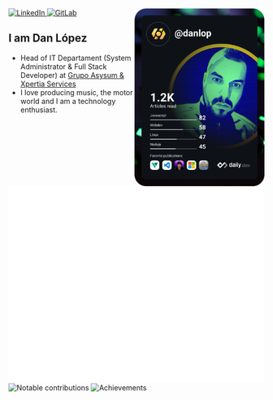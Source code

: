 <div align="left">
  <a href="https://www.linkedin.com/in/danlopz/">
    <img
      src="https://img.shields.io/static/v1?logo=linkedin&style=flat-square&color=0072b1&label=LinkedIn&message=%E2%98%86"
      alt="LinkedIn"
    />
  </a>
  
  <a href="https://www.linkedin.com/in/danlopz/">
    <img
      src="https://img.shields.io/static/v1?logo=gitlab&style=for-the-badge&color=FC6D26&label=GitLab&message=%E2%98%86"
      alt="GitLab"
    />
  </a>

  <a href="https://api.daily.dev/get?r=danlopz" target="_blank">
    <img
      width="256"
      align="right"
      src="https://raw.githubusercontent.com/danlopz/danlopz/main/devcard.svg"
    />
  </a>
</div>

## I am Dan López

- Head of IT Departament (System Administrator & Full Stack Developer) at [Grupo Asysum & Xpertia Services](https://www.asysum.com)
- I love producing music, the motor world and I am a technology enthusiast.

![Metrics](/github-metrics.svg)
![Notable contributions](https://raw.githubusercontent.com/danlopz/danlopz/notable.svg)
![Achievements](https://raw.githubusercontent.com/danlopz/danlopz/achievements.svg)
